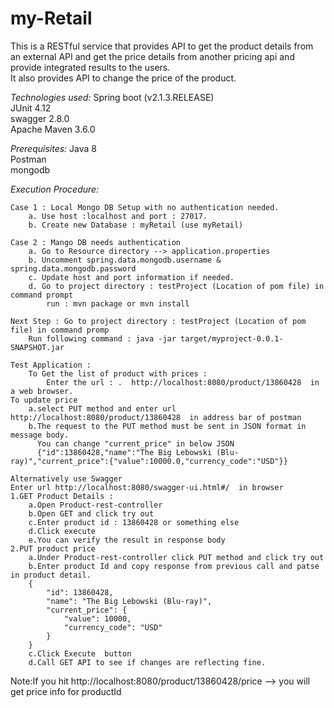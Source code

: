 # my-Retail 
This is a RESTful service that provides API to get the product details from an external API and get the price details from another pricing api and provide integrated results to the users. <br />
It also provides API to change the price of the product. <br />

*Technologies used:* 
	Spring boot (v2.1.3.RELEASE)<br />
	JUnit 4.12 <br />
	swagger 2.8.0 <br />
	Apache Maven 3.6.0 <br />
	
*Prerequisites:* 
	Java 8 <br />
	Postman <br />
	mongodb <br />
	
*Execution Procedure:*
   	
	Case 1 : Local Mongo DB Setup with no authentication needed. 
		a. Use host :localhost and port : 27017.
		b. Create new Database : myRetail (use myRetail)		
    
	Case 2 : Mango DB needs authentication 
		a. Go to Resource directory --> application.properties 
		b. Uncomment spring.data.mongodb.username & spring.data.mongodb.password
		c. Update host and port information if needed.
		d. Go to project directory : testProject (Location of pom file) in command prompt
		    run : mvn package or mvn install
		
    Next Step : Go to project directory : testProject (Location of pom file) in command promp
		Run following command : java -jar target/myproject-0.0.1-SNAPSHOT.jar
					
    Test Application :
    	To Get the list of product with prices :
     	   	Enter the url : .  http://localhost:8080/product/13860428  in a web browser.  
	To update price 
		a.select PUT method and enter url http://localhost:8080/product/13860428  in address bar of postman
		b.The request to the PUT method must be sent in JSON format in message body. 
		  You can change "current_price" in below JSON
		  {"id":13860428,"name":"The Big Lebowski (Blu-ray)","current_price":{"value":10000.0,"currency_code":"USD"}}
			
    Alternatively use Swagger
	Enter url http://localhost:8080/swagger-ui.html#/  in browser
	1.GET Product Details :
		a.Open Product-rest-controller
	   	b.Open GET and click try out
	   	c.Enter product id : 13860428 or something else
	   	d.Click execute
	   	e.You can verify the result in response body
	2.PUT product price			
	   	a.Under Product-rest-controller click PUT method and click try out
	   	b.Enter product Id and copy response from previous call and patse in product detail. 
		{
			"id": 13860428,
			"name": "The Big Lebowski (Blu-ray)",
			"current_price": {
				"value": 10000,
				"currency_code": "USD"
			}
		}
	   	c.Click Execute  button
	   	d.Call GET API to see if changes are reflecting fine.
Note:If you hit http://localhost:8080/product/13860428/price --> you will get price info for productId
         		
  		
